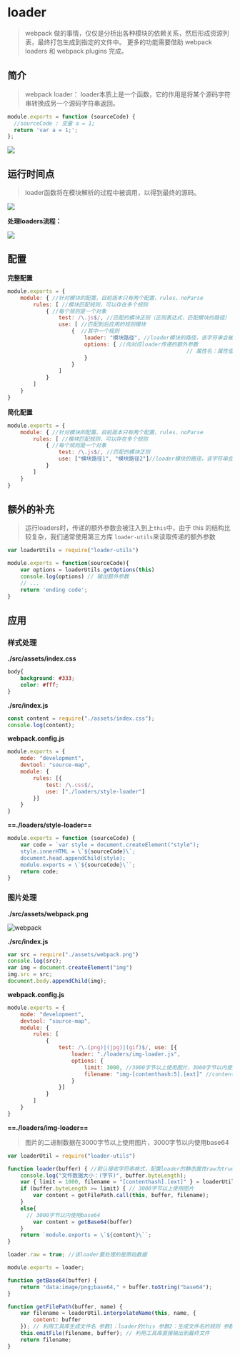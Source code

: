 # loader

> webpack 做的事情，仅仅是分析出各种模块的依赖关系，然后形成资源列表，最终打包生成到指定的文件中。
> 更多的功能需要借助 webpack loaders 和 webpack plugins 完成。

## 简介

> webpack loader： loader本质上是一个函数，它的作用是将某个源码字符串转换成另一个源码字符串返回。

```js
module.exports = function (sourceCode) {
  //sourceCode : 变量 a = 1;
  return 'var a = 1;';
};
```

![](assets/24.png)

## 运行时间点

> loader函数将在模块解析的过程中被调用，以得到最终的源码。

![](assets/25.png)

**处理loaders流程：**

![](assets/26.png)

## 配置

**完整配置**

```js
module.exports = {
    module: { //针对模块的配置，目前版本只有两个配置，rules、noParse
        rules: [ //模块匹配规则，可以存在多个规则
            { //每个规则是一个对象
                test: /\.js$/, //匹配的模块正则（正则表达式，匹配模块的路径）
                use: [ //匹配到后应用的规则模块
                    {  //其中一个规则
                        loader: "模块路径", //loader模块的路径，该字符串会被放置到require中 额外的传参方式："模块路径?属性名=属性值"
                        options: { //向对应loader传递的额外参数
														// 属性名：属性值
                        }
                    }
                ]
            }
        ]
    }
}
```

**简化配置**

```js
module.exports = {
    module: { //针对模块的配置，目前版本只有两个配置，rules、noParse
        rules: [ //模块匹配规则，可以存在多个规则
            { //每个规则是一个对象
                test: /\.js$/, //匹配的模块正则
                use: ["模块路径1", "模块路径2"]//loader模块的路径，该字符串会被放置到require中
            }
        ]
    }
}
```

## 额外的补充

> 运行loaders时，传递的额外参数会被注入到上`this`中，由于 this 的结构比较复杂，我们通常使用第三方库 `loader-utils`来读取传递的额外参数

```js
var loaderUtils = require("loader-utils")

module.exports = function(sourceCode){
    var options = loaderUtils.getOptions(this)
    console.log(options) // 输出额外参数
    // ... 
    return 'ending code';
}
```

## 应用

### 样式处理

**./src/assets/index.css**

```css
body{
    background: #333;
    color: #fff;
}
```

**./src/index.js**

```js
const content = require("./assets/index.css");
console.log(content);
```

**webpack.config.js**

```js
module.exports = {
    mode: "development",
    devtool: "source-map",
    module: {
        rules: [{
            test: /\.css$/,
            use: ["./loaders/style-loader"]
        }]
    }
}
```

**==./loaders/style-loader==**

```js
module.exports = function (sourceCode) {
    var code = `var style = document.createElement("style");
    style.innerHTML = \`${sourceCode}\`;
    document.head.appendChild(style);
    module.exports = \`${sourceCode}\``;
    return code;
}
```

### 图片处理

**./src/assets/webpack.png**

![webpack](assets/27.png)

**./src/index.js**

```js
var src = require("./assets/webpack.png")
console.log(src);
var img = document.createElement("img")
img.src = src;
document.body.appendChild(img);
```

**webpack.config.js**

```js
module.exports = {
    mode: "development",
    devtool: "source-map",
    module: {
        rules: [
            {
                test: /\.(png)|(jpg)|(gif)$/, use: [{
                    loader: "./loaders/img-loader.js",
                    options: {
                        limit: 3000, //3000字节以上使用图片，3000字节以内使用base64
                        filename: "img-[contenthash:5].[ext]" //contenthash 单个文件的hash
                    }
                }]
            }
        ]
    }
}
```

**==./loaders/img-loader==**

> 图片的二进制数据在3000字节以上使用图片，3000字节以内使用base64

```js
var loaderUtil = require("loader-utils")

function loader(buffer) { //默认接收字符串格式，配置loader的静态属性raw为true 表示接收原始格式(二进制格式)
    console.log("文件数据大小：(字节)", buffer.byteLength);
    var { limit = 1000, filename = "[contenthash].[ext]" } = loaderUtil.getOptions(this); //获取loader传递的额外参数
    if (buffer.byteLength >= limit) { // 3000字节以上使用图片
        var content = getFilePath.call(this, buffer, filename);
    }
    else{
      // 3000字节以内使用base64
        var content = getBase64(buffer)
    }
    return `module.exports = \`${content}\``;
}

loader.raw = true; //该loader要处理的是原始数据

module.exports = loader;

function getBase64(buffer) {
    return "data:image/png;base64," + buffer.toString("base64");
}

function getFilePath(buffer, name) {
    var filename = loaderUtil.interpolateName(this, name, {
        content: buffer
    }); // 利用工具库生成文件名 参数1：loader的this 参数2：生成文件名的规则 参数3：文件内容
    this.emitFile(filename, buffer); // 利用工具库直接输出到最终文件
    return filename;
}
```

